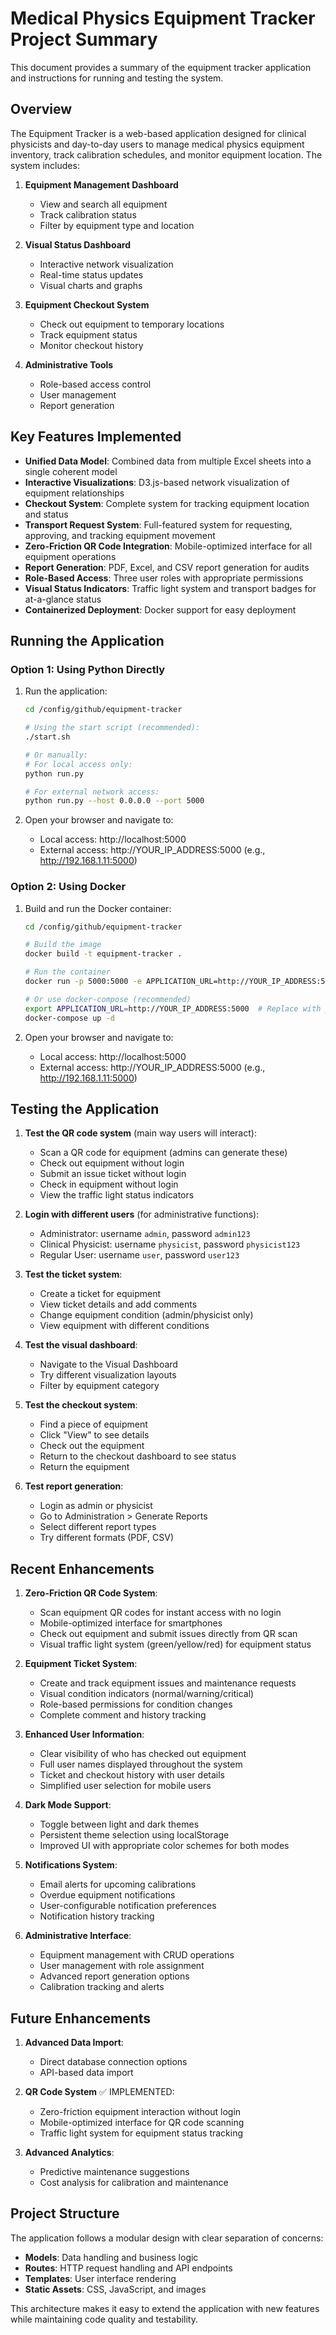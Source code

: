 # Medical Physics Equipment Tracker Project Summary

This document provides a summary of the equipment tracker application and instructions for running and testing the system.

## Overview

The Equipment Tracker is a web-based application designed for clinical physicists and day-to-day users to manage medical physics equipment inventory, track calibration schedules, and monitor equipment location. The system includes:

1. **Equipment Management Dashboard**
   - View and search all equipment
   - Track calibration status
   - Filter by equipment type and location

2. **Visual Status Dashboard**
   - Interactive network visualization
   - Real-time status updates
   - Visual charts and graphs

3. **Equipment Checkout System**
   - Check out equipment to temporary locations
   - Track equipment status
   - Monitor checkout history

4. **Administrative Tools**
   - Role-based access control
   - User management
   - Report generation

## Key Features Implemented

- **Unified Data Model**: Combined data from multiple Excel sheets into a single coherent model
- **Interactive Visualizations**: D3.js-based network visualization of equipment relationships
- **Checkout System**: Complete system for tracking equipment location and status
- **Transport Request System**: Full-featured system for requesting, approving, and tracking equipment movement
- **Zero-Friction QR Code Integration**: Mobile-optimized interface for all equipment operations
- **Report Generation**: PDF, Excel, and CSV report generation for audits
- **Role-Based Access**: Three user roles with appropriate permissions
- **Visual Status Indicators**: Traffic light system and transport badges for at-a-glance status
- **Containerized Deployment**: Docker support for easy deployment

## Running the Application

### Option 1: Using Python Directly

1. Run the application:
   ```bash
   cd /config/github/equipment-tracker
   
   # Using the start script (recommended):
   ./start.sh
   
   # Or manually:
   # For local access only:
   python run.py
   
   # For external network access:
   python run.py --host 0.0.0.0 --port 5000
   ```

2. Open your browser and navigate to:
   - Local access: http://localhost:5000
   - External access: http://YOUR_IP_ADDRESS:5000 (e.g., http://192.168.1.11:5000)

### Option 2: Using Docker

1. Build and run the Docker container:
   ```bash
   cd /config/github/equipment-tracker
   
   # Build the image
   docker build -t equipment-tracker .
   
   # Run the container
   docker run -p 5000:5000 -e APPLICATION_URL=http://YOUR_IP_ADDRESS:5000 equipment-tracker
   
   # Or use docker-compose (recommended)
   export APPLICATION_URL=http://YOUR_IP_ADDRESS:5000  # Replace with your IP
   docker-compose up -d
   ```

2. Open your browser and navigate to:
   - Local access: http://localhost:5000
   - External access: http://YOUR_IP_ADDRESS:5000 (e.g., http://192.168.1.11:5000)

## Testing the Application

1. **Test the QR code system** (main way users will interact):
   - Scan a QR code for equipment (admins can generate these)
   - Check out equipment without login
   - Submit an issue ticket without login
   - Check in equipment without login
   - View the traffic light status indicators

2. **Login with different users** (for administrative functions):
   - Administrator: username `admin`, password `admin123`
   - Clinical Physicist: username `physicist`, password `physicist123`
   - Regular User: username `user`, password `user123`

3. **Test the ticket system**:
   - Create a ticket for equipment
   - View ticket details and add comments
   - Change equipment condition (admin/physicist only)
   - View equipment with different conditions

4. **Test the visual dashboard**:
   - Navigate to the Visual Dashboard
   - Try different visualization layouts
   - Filter by equipment category

5. **Test the checkout system**:
   - Find a piece of equipment
   - Click "View" to see details
   - Check out the equipment
   - Return to the checkout dashboard to see status
   - Return the equipment

6. **Test report generation**:
   - Login as admin or physicist
   - Go to Administration > Generate Reports
   - Select different report types
   - Try different formats (PDF, CSV)

## Recent Enhancements

1. **Zero-Friction QR Code System**:
   - Scan equipment QR codes for instant access with no login
   - Mobile-optimized interface for smartphones
   - Check out equipment and submit issues directly from QR scan
   - Visual traffic light system (green/yellow/red) for equipment status

2. **Equipment Ticket System**:
   - Create and track equipment issues and maintenance requests
   - Visual condition indicators (normal/warning/critical)
   - Role-based permissions for condition changes
   - Complete comment and history tracking

3. **Enhanced User Information**:
   - Clear visibility of who has checked out equipment
   - Full user names displayed throughout the system
   - Ticket and checkout history with user details
   - Simplified user selection for mobile users

4. **Dark Mode Support**:
   - Toggle between light and dark themes
   - Persistent theme selection using localStorage
   - Improved UI with appropriate color schemes for both modes

5. **Notifications System**:
   - Email alerts for upcoming calibrations
   - Overdue equipment notifications
   - User-configurable notification preferences
   - Notification history tracking

6. **Administrative Interface**:
   - Equipment management with CRUD operations
   - User management with role assignment
   - Advanced report generation options
   - Calibration tracking and alerts

## Future Enhancements

1. **Advanced Data Import**:
   - Direct database connection options
   - API-based data import

2. **QR Code System** ✅ IMPLEMENTED:
   - Zero-friction equipment interaction without login
   - Mobile-optimized interface for QR code scanning
   - Traffic light system for equipment status tracking

3. **Advanced Analytics**:
   - Predictive maintenance suggestions
   - Cost analysis for calibration and maintenance

## Project Structure

The application follows a modular design with clear separation of concerns:

- **Models**: Data handling and business logic
- **Routes**: HTTP request handling and API endpoints
- **Templates**: User interface rendering
- **Static Assets**: CSS, JavaScript, and images

This architecture makes it easy to extend the application with new features while maintaining code quality and testability.